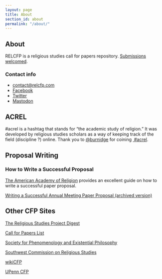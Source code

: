 ```yaml
---
layout: page
title: About
section_id: about
permalink: "/about/"
---
```


## About
RELCFP is a religious studies call for papers repository. [<i class="fa-solid fa-circle-info"  aria-hidden="true"></i> Submissions welcomed](/submission/). 

### Contact info
  - [<i class="fa-solid fa-envelope" aria-hidden="true"></i> contact@relcfp.com](mailto:contact@relcfp.com)
  - [<i class="fa-brands fa-facebook" aria-hidden="true"></i> Facebook](https://www.facebook.com/relcfp)
  - [<i class="fa-brands fa-twitter" aria-hidden="true"></i> Twitter](https://twitter.com/relcfp)
  - [<i class="fa-brands fa-mastodon" aria-hidden="true"></i> Mastodon](https://mastodon.social/@relcfp)

## ACREL
#acrel is a hashtag that stands for “the academic study of religion.” It was developed by religious studies scholars as a way of keeping track of the field (discipline ?) online. Thank you to [<i class="fa-brands fa-twitter" aria-hidden="true"></i> @burnidge](https://twitter.com/burnidge) for coining [<i class="fa-brands fa-twitter" aria-hidden="true"></i> #acrel](https://twitter.com/search?q=%23acrel&f=live "#acrel").


## Proposal Writing

### How to Write a Successful Proposal

 [<i class="fa-solid fa-arrow-up-right-from-square" aria-hidden="true"></i> The American Academy of Religion](http://aarweb.org "American Academy of Religion (AAR)") provides an excellent guide on how to write a successful paper proposal.

 [<i class="fa-solid fa-arrow-up-right-from-square" aria-hidden="true"></i> Writing a Successful Annual Meeting Paper Proposal (archived version)](https://web.archive.org/web/20210918070658/https://www.aarweb.org/AARMBR/Publications-and-News-/Guides-and-Best-Practices-/AAR-Annual-Meeting-/Writing-a-Successful-Annual-Meeting-Paper-Proposal.aspx?WebsiteKey=61d76dfc-e7fe-4820-a0ca-1f792d24c06e "Writing a Successful Annual Meeting Paper Proposal, AAR")


## Other CFP Sites
[<i class="fa-solid fa-arrow-up-right-from-square" aria-hidden="true"></i> The Religious Studies Project Digest](https://www.religiousstudiesproject.com/digest/)

[<i class="fa-solid fa-arrow-up-right-from-square" aria-hidden="true"></i> Call for Papers List](https://www.cfplist.com/)

[<i class="fa-solid fa-arrow-up-right-from-square" aria-hidden="true"></i> Society for Phenomenology and Existential Philosophy](http://www.spep.org/resources)

[<i class="fa-solid fa-arrow-up-right-from-square" aria-hidden="true"></i> Southwest Commission on Religious Studies](http://www.swcrs-online.org/swcrs-conference/call-for-papers/)

[<i class="fa-solid fa-arrow-up-right-from-square" aria-hidden="true"></i> wikiCFP](http://www.wikicfp.com/cfp/)

[<i class="fa-solid fa-arrow-up-right-from-square" aria-hidden="true"></i> UPenn CFP](http://call-for-papers.sas.upenn.edu/category/religion)
